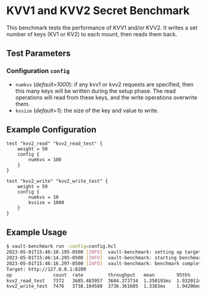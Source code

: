 # KVV1 and KVV2 Secret Benchmark 
This benchmark tests the performance of KVV1 and/or KVV2.  It writes a set number of keys (KV1 or KV2) to each mount, then reads them back.

## Test Parameters
### Configuration `config`
- `numkvs` (_default=1000_): if any kvv1 or kvv2 requests are specified,
then this many keys will be written during the setup phase.  The read operations
will read from these keys, and the write operations overwrite them.
- `kvsize` (_default=1_):  the size of the key and value to write.

## Example Configuration
```hcl
test "kvv2_read" "kvv2_read_test" {
    weight = 50
    config {
        numkvs = 100
    }
}

test "kvv2_write" "kvv2_write_test" {
    weight = 50
    config {
        numkvs = 10
        kvsize = 1000
    }
}
```

## Example Usage
```bash
$ vault-benchmark run -config=config.hcl
2023-05-01T15:46:10.195-0500 [INFO]  vault-benchmark: setting up targets
2023-05-01T15:46:14.295-0500 [INFO]  vault-benchmark: starting benchmarks: duration=2s
2023-05-01T15:46:16.297-0500 [INFO]  vault-benchmark: benchmark complete
Target: http://127.0.0.1:8200
op               count  rate         throughput   mean        95th%       99th%       successRatio
kvv2_read_test   7372   3685.483957  3684.373734  1.350193ms  1.932011ms  2.427874ms  100.00%
kvv2_write_test  7476   3738.104588  3736.361605  1.3383ms    1.94206ms   2.438648ms  100.00% 
```
